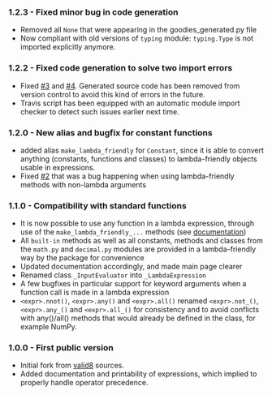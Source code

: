### 1.2.3 - Fixed minor bug in code generation

 * Removed all `None` that were appearing in the goodies_generated.py file
 * Now compliant with old versions of `typing` module: `typing.Type` is not imported explicitly anymore. 

### 1.2.2 - Fixed code generation to solve two import errors

 * Fixed [#3](https://github.com/smarie/python-mini-lambda/issues/3) and [#4](https://github.com/smarie/python-mini-lambda/issues/4). Generated source code has been removed from version control to avoid this kind of errors in the future.
 * Travis script has been equipped with an automatic module import checker to detect such issues earlier next time.

### 1.2.0 - New alias and bugfix for constant functions 

 * added alias `make_lambda_friendly` for `Constant`, since it is able to convert anything (constants, functions and classes) to lambda-friendly objects usable in expressions.
 * Fixed [#2](https://github.com/smarie/python-mini-lambda/issues/2) that was a bug happening when using lambda-friendly methods with non-lambda arguments

### 1.1.0 - Compatibility with standard functions

 * It is now possible to use any function in a lambda expression, through use of the `make_lambda_friendly_...` methods (see [documentation](./usage#supporting-any-other-methods-and-classes))
 * All `built-in` methods as well as all constants, methods and classes from the `math.py` and `decimal.py` modules are provided in a lambda-friendly way by the package for convenience
 * Updated documentation accordingly, and made main page clearer
 * Renamed class `_InputEvaluator` into `_LambdaExpression`
 * A few bugfixes in particular support for keyword arguments when a function call is made in a lambda expression
 * `<expr>.nnot()`, `<expr>.any()` and `<expr>.all()` renamed `<expr>.not_()`, `<expr>.any_()` and `<expr>.all_()` for consistency and to avoid conflicts with any()/all() methods that would already be defined in the class, for example NumPy.

### 1.0.0 - First public version

 * Initial fork from [valid8](https://github.com/smarie/python-valid8) sources.
 * Added documentation and printability of expressions, which implied to properly handle operator precedence.
